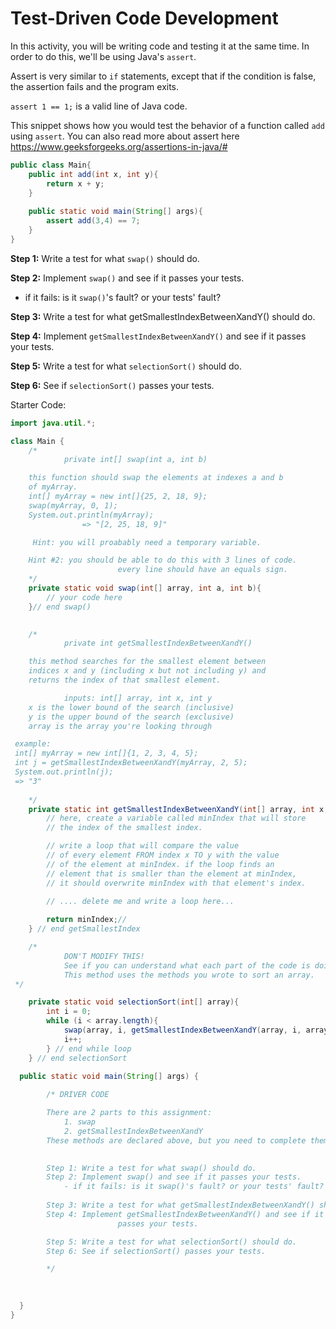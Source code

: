 # Test-Driven Code Development

In this activity, you will be writing code and testing it at the same time. In order to do this, we'll be using Java's `assert`.

Assert is very similar to `if` statements, except that if the condition is false, the assertion fails and the program exits. 

`assert 1 == 1;` is a valid line of Java code. 

This snippet shows how you would test the behavior of a function called `add` using `assert`. You can also read more about assert here https://www.geeksforgeeks.org/assertions-in-java/#
```java
public class Main{
	public int add(int x, int y){
		return x + y;
	}
	
	public static void main(String[] args){
		assert add(3,4) == 7;
	}
}
```

**Step 1:** Write a test for what `swap()` should do.

**Step 2:** Implement `swap()` and see if it passes your tests.
- if it fails: is it `swap()`'s fault? or your tests' fault?

**Step 3:** Write a test for what getSmallestIndexBetweenXandY() should do.

**Step 4:** Implement `getSmallestIndexBetweenXandY()` and see if it
				passes your tests. 

**Step 5:** Write a test for what `selectionSort()` should do.

**Step 6:** See if `selectionSort()` passes your tests.


Starter Code:
```java
import java.util.*;

class Main {
	/*
 			private int[] swap(int a, int b)

	this function should swap the elements at indexes a and b
 	of myArray.
	int[] myArray = new int[]{25, 2, 18, 9};
 	swap(myArray, 0, 1);
	System.out.println(myArray);
 				=> "[2, 25, 18, 9]"

	 Hint: you will proabably need a temporary variable.

 	Hint #2: you should be able to do this with 3 lines of code.
						every line should have an equals sign. 
 	*/
	private static void swap(int[] array, int a, int b){
		// your code here
	}// end swap()

	
	/* 
 			private int getSmallestIndexBetweenXandY()

	this method searches for the smallest element between
 	indices x and y (including x but not including y) and
 	returns the index of that smallest element.

			inputs: int[] array, int x, int y
	x is the lower bound of the search (inclusive)
	y is the upper bound of the search (exclusive)
    array is the array you're looking through

 example:
 int[] myArray = new int[]{1, 2, 3, 4, 5};
 int j = getSmallestIndexBetweenXandY(myArray, 2, 5);
 System.out.println(j);
 => "3"
	
	*/
	private static int getSmallestIndexBetweenXandY(int[] array, int x, int y){
		// here, create a variable called minIndex that will store 
		// the index of the smallest index.

		// write a loop that will compare the value 
		// of every element FROM index x TO y with the value
		// of the element at minIndex. if the loop finds an 
		// element that is smaller than the element at minIndex,
		// it should overwrite minIndex with that element's index.

		// .... delete me and write a loop here...
	
		return minIndex;//
	} // end getSmallestIndex

	/* 
 			DON'T MODIFY THIS!
			See if you can understand what each part of the code is doing.
			This method uses the methods you wrote to sort an array.
 */

	private static void selectionSort(int[] array){
		int i = 0;
		while (i < array.length){
			swap(array, i, getSmallestIndexBetweenXandY(array, i, array.length));
			i++;
		} // end while loop
	} // end selectionSort
	
  public static void main(String[] args) {

		/* DRIVER CODE

 		There are 2 parts to this assignment: 
	 		1. swap 
		 	2. getSmallestIndexBetweenXandY
		These methods are declared above, but you need to complete them.
		

		Step 1: Write a test for what swap() should do.
		Step 2: Implement swap() and see if it passes your tests.
			- if it fails: is it swap()'s fault? or your tests' fault?
	 	
	 	Step 3: Write a test for what getSmallestIndexBetweenXandY() should do.
	 	Step 4: Implement getSmallestIndexBetweenXandY() and see if it
	 					passes your tests. 

		Step 5: Write a test for what selectionSort() should do.
		Step 6: See if selectionSort() passes your tests.

 		*/

		
		
  }
}
```
